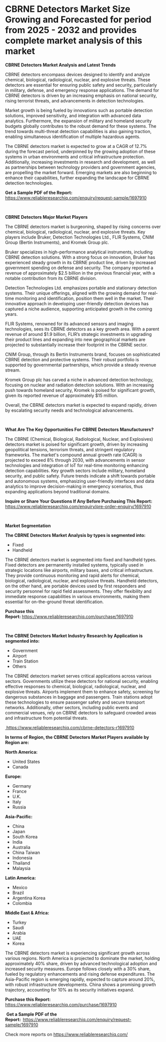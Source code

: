 <p><h1>CBRNE Detectors Market Size Growing and Forecasted for period from 2025 - 2032 and provides complete market analysis of this market</h1></p><p><strong>CBRNE Detectors Market Analysis and Latest Trends</strong></p>
<p><p>CBRNE detectors encompass devices designed to identify and analyze chemical, biological, radiological, nuclear, and explosive threats. These detectors are essential for ensuring public safety and security, particularly in military, defense, and emergency response applications. The demand for CBRNE detectors is driven by an increasing emphasis on national security, rising terrorist threats, and advancements in detection technologies.</p><p>Market growth is being fueled by innovations such as portable detection solutions, improved sensitivity, and integration with advanced data analytics. Furthermore, the expansion of military and homeland security budgets globally contributes to the robust demand for these systems. The trend towards multi-threat detection capabilities is also gaining traction, enabling simultaneous identification of multiple hazardous agents.</p><p>The CBRNE detectors market is expected to grow at a CAGR of 12.7% during the forecast period, underpinned by the growing adoption of these systems in urban environments and critical infrastructure protection. Additionally, increasing investments in research and development, as well as partnerships between technology providers and government agencies, are propelling the market forward. Emerging markets are also beginning to enhance their capabilities, further expanding the landscape for CBRNE detection technologies.</p></p>
<p><strong>Get a Sample PDF of the Report:&nbsp;</strong> <a href="https://www.reliableresearchiq.com/enquiry/request-sample/1697910?utm_campaign=3006&utm_medium=2&utm_source=Github&utm_content=ia&utm_term=24032025&utm_id=cbrne-detectors">https://www.reliableresearchiq.com/enquiry/request-sample/1697910</a></p>
<p>&nbsp;</p>
<p><strong>CBRNE Detectors Major Market Players</strong></p>
<p><p>The CBRNE detectors market is burgeoning, shaped by rising concerns over chemical, biological, radiological, nuclear, and explosive threats. Key players include Bruker, Detection Technologies Ltd., FLIR Systems, CNIM Group (Bertin Instruments), and Kromek Group plc. </p><p>Bruker specializes in high-performance analytical instruments, including CBRNE detection solutions. With a strong focus on innovation, Bruker has experienced steady growth in its CBRNE product line, driven by increased government spending on defense and security. The company reported a revenue of approximately $2.5 billion in the previous financial year, with a notable contribution from its CBRNE division.</p><p>Detection Technologies Ltd. emphasizes portable and stationary detection systems. Their unique offerings, aligned with the growing demand for real-time monitoring and identification, position them well in the market. Their innovative approach in developing user-friendly detection devices has captured a niche audience, supporting anticipated growth in the coming years.</p><p>FLIR Systems, renowned for its advanced sensors and imaging technologies, sees its CBRNE detectors as a key growth area. With a parent revenue of around $1.9 billion, FLIR’s strategic investments in upgrading their product lines and expanding into new geographical markets are projected to substantially increase their footprint in the CBRNE sector.</p><p>CNIM Group, through its Bertin Instruments brand, focuses on sophisticated CBRNE detection and protective systems. Their robust portfolio is supported by governmental partnerships, which provide a steady revenue stream. </p><p>Kromek Group plc has carved a niche in advanced detection technology, focusing on nuclear and radiation detection solutions. With an increasing push towards homeland security, Kromek is poised for significant growth, given its reported revenue of approximately $15 million.</p><p>Overall, the CBRNE detectors market is expected to expand rapidly, driven by escalating security needs and technological advancements.</p></p>
<p>&nbsp;</p>
<p><strong>What Are The Key Opportunities For CBRNE Detectors Manufacturers?</strong></p>
<p><p>The CBRNE (Chemical, Biological, Radiological, Nuclear, and Explosives) detectors market is poised for significant growth, driven by increasing geopolitical tensions, terrorism threats, and stringent regulatory frameworks. The market's compound annual growth rate (CAGR) is projected to exceed 8% through 2030, with advancements in sensor technologies and integration of IoT for real-time monitoring enhancing detection capabilities. Key growth sectors include military, homeland security, and public safety. Future trends indicate a shift towards portable and autonomous systems, emphasizing user-friendly interfaces and data analytics to improve decision-making in emergency scenarios, thus expanding applications beyond traditional domains.</p></p>
<p><strong>Inquire or Share Your Questions If Any Before Purchasing This Report:</strong> <a href="https://www.reliableresearchiq.com/enquiry/pre-order-enquiry/1697910?utm_campaign=3006&utm_medium=2&utm_source=Github&utm_content=ia&utm_term=24032025&utm_id=cbrne-detectors">https://www.reliableresearchiq.com/enquiry/pre-order-enquiry/1697910</a></p>
<p>&nbsp;</p>
<p><strong>Market Segmentation</strong></p>
<p><strong>The CBRNE Detectors Market Analysis by types is segmented into:</strong></p>
<p><ul><li>Fixed</li><li>Handheld</li></ul></p>
<p><p>The CBRNE detectors market is segmented into fixed and handheld types. Fixed detectors are permanently installed systems, typically used in strategic locations like airports, military bases, and critical infrastructure. They provide continuous monitoring and rapid alerts for chemical, biological, radiological, nuclear, and explosive threats. Handheld detectors, on the other hand, are portable devices used by first responders and security personnel for rapid field assessments. They offer flexibility and immediate response capabilities in various environments, making them essential for on-the-ground threat identification.</p></p>
<p><strong>Purchase this Report:&nbsp;</strong><a href="https://www.reliableresearchiq.com/purchase/1697910?utm_campaign=3006&utm_medium=2&utm_source=Github&utm_content=ia&utm_term=24032025&utm_id=cbrne-detectors">https://www.reliableresearchiq.com/purchase/1697910</a></p>
<p>&nbsp;</p>
<p><strong>The CBRNE Detectors Market Industry Research by Application is segmented into:</strong></p>
<p><ul><li>Government</li><li>Airport</li><li>Train Station</li><li>Others</li></ul></p>
<p><p>The CBRNE detectors market serves critical applications across various sectors. Governments utilize these detectors for national security, enabling effective responses to chemical, biological, radiological, nuclear, and explosive threats. Airports implement them to enhance safety, screening for dangerous substances in baggage and passengers. Train stations adopt these technologies to ensure passenger safety and secure transport networks. Additionally, other sectors, including public events and commercial venues, rely on CBRNE detectors to safeguard crowded areas and infrastructure from potential threats.</p></p>
<p><a href="https://www.reliableresearchiq.com/cbrne-detectors-r1697910?utm_campaign=3006&utm_medium=2&utm_source=Github&utm_content=ia&utm_term=24032025&utm_id=cbrne-detectors">&nbsp;https://www.reliableresearchiq.com/cbrne-detectors-r1697910</a></p>
<p><strong>In terms of Region, the CBRNE Detectors Market Players available by Region are:</strong></p>
<p>
    <p> <strong> North America: </strong>
        <ul>
            <li>United States</li>
            <li>Canada</li>
        </ul>
        </p> 
    <p> <strong> Europe: </strong>
        <ul>
            <li>Germany</li>
            <li>France</li>
            <li>U.K.</li>
            <li>Italy</li>
            <li>Russia</li>
        </ul>
        </p> 
    <p> <strong> Asia-Pacific: </strong>
        <ul>
            <li>China</li>
            <li>Japan</li>
            <li>South Korea</li>
            <li>India</li>
            <li>Australia</li>
            <li>China Taiwan</li>
            <li>Indonesia</li>
            <li>Thailand</li>
            <li>Malaysia</li>
        </ul>
        </p> 
    <p> <strong> Latin America: </strong>
        <ul>
            <li>Mexico</li>
            <li>Brazil</li>
            <li>Argentina Korea</li>
            <li>Colombia</li>
        </ul>
        </p> 
    <p> <strong> Middle East & Africa: </strong>
        <ul>
            <li>Turkey</li>
            <li>Saudi</li>
            <li>Arabia</li>
            <li>UAE</li>
            <li>Korea</li>
        </ul>
    </p>
    </p>
<p><p>The CBRNE detectors market is experiencing significant growth across various regions. North America is projected to dominate the market, holding approximately 40% share, driven by advanced technological adoption and increased security measures. Europe follows closely with a 30% share, fueled by regulatory enhancements and rising defense expenditures. The Asia-Pacific region is emerging rapidly, expected to capture around 20%, with robust infrastructure developments. China shows a promising growth trajectory, accounting for 10% as its security initiatives expand.</p></p>
<p><strong>Purchase this Report: </strong><a href="https://www.reliableresearchiq.com/purchase/1697910?utm_campaign=3006&utm_medium=2&utm_source=Github&utm_content=ia&utm_term=24032025&utm_id=cbrne-detectors">https://www.reliableresearchiq.com/purchase/1697910</a></p>
<p>&nbsp;<strong>Get a Sample PDF of the Report:&nbsp;&nbsp;</strong><a href="https://www.reliableresearchiq.com/enquiry/request-sample/1697910?utm_campaign=3006&utm_medium=2&utm_source=Github&utm_content=ia&utm_term=24032025&utm_id=cbrne-detectors">https://www.reliableresearchiq.com/enquiry/request-sample/1697910</a></p>
<p><strong></strong></p>
<p>Check more reports on <a href="https://www.reliableresearchiq.com/?utm_campaign=3006&utm_medium=2&utm_source=Github&utm_content=ia&utm_term=24032025&utm_id=cbrne-detectors">https://www.reliableresearchiq.com/</a></p>